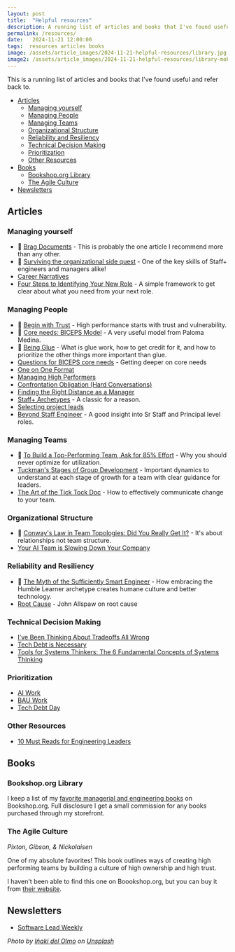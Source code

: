 ```yaml
---
layout: post
title:  "Helpful resources"
description: A running list of articles and books that I've found useful and refer back to
permalink: /resources/
date:   2024-11-21 12:00:00
tags:  resources articles books 
image: /assets/article_images/2024-11-21-helpful-resources/library.jpg
image2: /assets/article_images/2024-11-21-helpful-resources/library-mobile.jpg
---
```


This is a running list of articles and books that I've found useful and refer back to.

- [Articles](#articles)
  - [Managing yourself](#managing-yourself)
  - [Managing People](#managing-people)
  - [Managing Teams](#managing-teams)
  - [Organizational Structure](#organizational-structure)
  - [Reliability and Resiliency](#reliability-and-resiliency)
  - [Technical Decision Making](#technical-decision-making)
  - [Prioritization](#prioritization)
  - [Other Resources](#other-resources)
- [Books](#books)
  - [Bookshop.org Library](#bookshoporg-library)
  - [The Agile Culture](#the-agile-culture)
- [Newsletters](#newsletters)

## Articles

### Managing yourself

- :100: [Brag Documents](https://jvns.ca/blog/brag-documents/) - This is probably the one article I recommend more than any other.
- :100: [Surviving the organizational side quest](https://www.noidea.dog/blog/surviving-the-organisational-side-quest) - One of the key skills of Staff+ engineers and managers alike!
- [Career Narratives](https://lethain.com/career-narratives/)
- [Four Steps to Identifying Your New Role](https://larahogan.me/blog/four-steps-identifying-your-new-role/) - A simple framework to get clear about what you need from your next role.

### Managing People

- :100: [Begin with Trust](https://hbr.org/2020/05/begin-with-trust) - High performance starts with trust and vulnerability.
- :100: [Core needs: BICEPS Model](https://www.palomamedina.com/biceps) - A very useful model from Paloma Medina.
- :100: [Being Glue](https://www.noidea.dog/glue) - What is glue work, how to get credit for it, and how to prioritize the other things more important than glue.
- [Questions for BICEPS core needs](https://larahogan.me/blog/questions-for-biceps-core-needs/) - Getting deeper on core needs
- [One on One Format](https://marcgg.com/blog/2021/03/27/one-on-one-format/)
- [Managing High Performers](https://blog.startupstash.com/communication-high-performers-and-keeping-up-with-the-expectations-657f7eb8990c)
- [Confrontation Obligation (Hard Conversations)](https://www.rkg.blog/confrontation.php)
- [Finding the Right Distance as a Manager](https://leaddev.com/management/finding-right-distance-manager)
- [Staff+ Archetypes](https://staffeng.com/guides/staff-archetypes/) - A classic for a reason.
- [Selecting project leads](https://lethain.com/selecting-project-leads/)
- [Beyond Staff Engineer](https://blog.alexewerlof.com/p/beyond-staff-engineer) - A good insight into Sr Staff and Principal level roles.

### Managing Teams

- :100: [To Build a Top-Performing Team, Ask for 85% Effort](https://hbr.org/2023/06/to-build-a-top-performing-team-ask-for-85-effort) - Why you should
never optimize for utilization.
- [Tuckman's Stages of Group Development](https://www.wcupa.edu/coral/tuckmanStagesGroupDelvelopment.aspx) - Important dynamics to understand at each stage of growth for a team with clear guidance for leaders.
- [The Art of the Tick Tock Doc](https://larahogan.me/blog/the-art-of-the-tick-tock-doc/) - How to effectively communicate change to your team.

### Organizational Structure

- :100: [Conway's Law in Team Topologies: Did You Really Get It?](https://medium.com/@fwynyk/conways-law-in-team-topolgies-did-you-really-get-it-69c1a4d702af) - It's about relationships not team structure.
- [Your AI Team is Slowing Down Your Company](https://medium.com/aleph-vc/your-ai-team-is-slowing-down-your-company-c95d97a1c3eb)

### Reliability and Resiliency

- :100: [The Myth of the Sufficiently Smart Engineer](https://www.linkedin.com/pulse/myth-sufficiently-smart-engineer-aaron-blohowiak/) - How embracing the Humble Learner archetype creates humane culture and better technology.
- [Root Cause](https://github.com/readme/guides/root-cause) - John Allspaw on root cause

### Technical Decision Making

- [I've Been Thinking About Tradeoffs All Wrong](https://buttondown.com/hillelwayne/archive/ive-been-thinking-about-tradeoffs-all-wrong/)
- [Tech Debt is Necessary](https://betterprogramming.pub/why-creating-tech-debt-is-a-necessary-evil-7fb215b88c45)
- [Tools for Systems Thinkers: The 6 Fundamental Concepts of Systems Thinking](https://medium.com/disruptive-design/tools-for-systems-thinkers-the-6-fundamental-concepts-of-systems-thinking-379cdac3dc6a)

### Prioritization

- [AI Work](https://www.svpg.com/ai-product-management/)
- [BAU Work](https://dannorth.net/but-what-about-bau/)
- [Tech Debt Day](https://blog.alexewerlof.com/p/tech-debt-day)

### Other Resources

- [10 Must Reads for Engineering Leaders](https://zaidesanton.substack.com/p/10-must-reads-for-engineering-leaders)

## Books

### Bookshop.org Library

I keep a list of my [favorite managerial and engineering books](https://bookshop.org/lists/the-effortless-manager-library) on Bookshop.org.
Full disclosure I get a small commission for any books purchased through my storefront.

<script src="https://bookshop.org/widgets.js" data-type="list" data-list-slug="the-effortless-manager-library"></script>

### The Agile Culture

_Pixton, Gibson, & Nickolaisen_

One of my absolute favorites! This book outlines ways of creating high performing teams by building a culture of high ownership and high trust.

I haven't been able to find this one on Boookshop.org, but you can buy it from [their website](http://www.theagileculture.com/).

## Newsletters

- [Software Lead Weekly](https://softwareleadweekly.com/)

_Photo by [Iñaki del Olmo](https://unsplash.com/@inakihxz) on [Unsplash](https://unsplash.com/photos/assorted-title-of-books-piled-in-the-shelves-NIJuEQw0RKg)_
